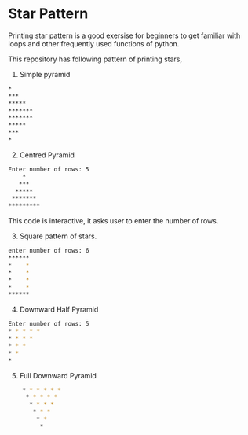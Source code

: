 # Star Pattern

Printing star pattern is a good exersise for beginners to get familiar with loops and other frequently used functions of python.

This repository has following pattern of printing stars,
1. Simple pyramid
```bash                 
*
***
*****
*******
*******
*****
***
*
```

2. Centred Pyramid
```bash
Enter number of rows: 5
    *    
   ***   
  *****  
 ******* 
*********
```
This code is interactive, it asks user to enter the number of rows.

3. Square pattern of stars.
```bash
enter number of rows: 6
****** 
*    * 
*    * 
*    * 
*    * 
****** 
```
4. Downward Half Pyramid
```bash
Enter number of rows: 5
* * * * *  
* * * *  
* * *  
* *  
* 
```

5. Full Downward Pyramid
```bash
    * * * * * *  
     * * * * *  
      * * * *  
       * * *  
        * *  
         *  
```

